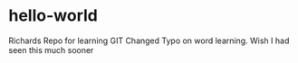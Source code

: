 # hello-world
Richards Repo for learning GIT
 Changed Typo on word learning.
 Wish I had seen this much sooner
